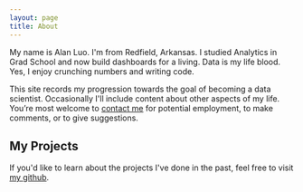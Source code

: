 ```yaml
---
layout: page
title: About
---
```


My name is Alan Luo. I'm from Redfield, Arkansas. I studied Analytics in Grad School and now build dashboards for a living. Data is my life blood. Yes, I enjoy crunching numbers and writing code.

This site records my progression towards the goal of becoming a data scientist. Occasionally I'll include content about other aspects of my life. You’re most welcome to [contact me](mailto:alan_l@datamanju.com) for potential employment, to make comments, or to give suggestions.

## My Projects
If you'd like to learn about the projects I've done in the past, feel free to visit [my github](https://github.com/datamanju).
